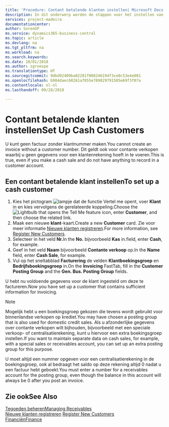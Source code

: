 ```yaml
---
title: 'Procedure: Contant betalende klanten instellen| Microsoft Docs'
description: In dit onderwerp worden de stappen voor het instellen van klanten die contant betalen beschreven.
services: project-madeira
documentationcenter: 
author: SorenGP
ms.service: dynamics365-business-central
ms.topic: article
ms.devlang: na
ms.tgt_pltfrm: na
ms.workload: na
ms.search.keywords: 
ms.date: 10/01/2018
ms.author: sgroespe
ms.translationtype: HT
ms.sourcegitcommit: 9dbd92409ba02281f008246194f3ce0c53e4e001
ms.openlocfilehash: b904daec68261af855e789829791505e69f3f07a
ms.contentlocale: nl-nl
ms.lasthandoff: 09/28/2018

---
```

# <a name="set-up-cash-customers"></a><span data-ttu-id="4113d-103">Contant betalende klanten instellen</span><span class="sxs-lookup"><span data-stu-id="4113d-103">Set Up Cash Customers</span></span>
<span data-ttu-id="4113d-104">U kunt geen factuur zonder klantnummer maken.</span><span class="sxs-lookup"><span data-stu-id="4113d-104">You cannot create an invoice without a customer number.</span></span> <span data-ttu-id="4113d-105">Dit geldt ook voor contante verkopen waarbij u geen gegevens voor een klantenrekening hoeft in te voeren.</span><span class="sxs-lookup"><span data-stu-id="4113d-105">This is true, even if you make a cash sale and do not have anything to record in a customer account.</span></span>  

## <a name="to-set-up-a-cash-customer"></a><span data-ttu-id="4113d-106">Een contant betalende klant instellen</span><span class="sxs-lookup"><span data-stu-id="4113d-106">To set up a cash customer</span></span>  
1.  <span data-ttu-id="4113d-107">Kies het pictogram ![lampje dat de functie Vertel me opent](media/ui-search/search_small.png "Vertel me wat u wilt doen"), voer **Klant** in en kies vervolgens de gerelateerde koppeling.</span><span class="sxs-lookup"><span data-stu-id="4113d-107">Choose the ![Lightbulb that opens the Tell Me feature](media/ui-search/search_small.png "Tell me what you want to do") icon, enter **Customer**, and then choose the related link.</span></span>  
2.  <span data-ttu-id="4113d-108">Maak een nieuwe **klant**-kaart.</span><span class="sxs-lookup"><span data-stu-id="4113d-108">Create a new **Customer** card.</span></span> <span data-ttu-id="4113d-109">Zie voor meer informatie [Nieuwe klanten registreren](sales-how-register-new-customers.md).</span><span class="sxs-lookup"><span data-stu-id="4113d-109">For more information, see [Register New Customers](sales-how-register-new-customers.md).</span></span>
3.  <span data-ttu-id="4113d-110">Selecteer in het veld **Nr.**</span><span class="sxs-lookup"><span data-stu-id="4113d-110">In the **No.**</span></span> <span data-ttu-id="4113d-111">bijvoorbeeld **Kas** in.</span><span class="sxs-lookup"><span data-stu-id="4113d-111">field, enter **Cash**, for example.</span></span>  
4.  <span data-ttu-id="4113d-112">Geef in het veld **Naam** bijvoorbeeld **Contante verkoop** op.</span><span class="sxs-lookup"><span data-stu-id="4113d-112">In the **Name** field, enter **Cash Sale**, for example.</span></span>  
5.  <span data-ttu-id="4113d-113">Vul op het sneltabblad **Facturering** de velden **Klantboekingsgroep** en **Bedrijfsboekingsgroep** in.</span><span class="sxs-lookup"><span data-stu-id="4113d-113">On the **Invoicing** FastTab, fill in the **Customer Posting Group** and the **Gen. Bus. Posting Group** fields.</span></span>  

 <span data-ttu-id="4113d-114">U hebt nu voldoende gegevens voor de klant ingesteld om deze te factureren.</span><span class="sxs-lookup"><span data-stu-id="4113d-114">Now you have set up a customer that contains sufficient information for invoicing.</span></span>  

> [!NOTE]  
>  <span data-ttu-id="4113d-115">Mogelijk hebt u een boekingsgroep gekozen die tevens wordt gebruikt voor binnenlandse verkopen op krediet.</span><span class="sxs-lookup"><span data-stu-id="4113d-115">You may have chosen a posting group that is also used for domestic credit sales.</span></span> <span data-ttu-id="4113d-116">Als u afzonderlijke gegevens over contante verkopen wilt bijhouden, bijvoorbeeld met een speciale verkoop- of centralisatierekening, kunt u hiervoor een extra boekingsgroep instellen.</span><span class="sxs-lookup"><span data-stu-id="4113d-116">If you want to maintain separate data on cash sales, for example, with a special sales or receivables account, you can set up an extra posting group for this purpose.</span></span>  
>   
>  <span data-ttu-id="4113d-117">U moet altijd een nummer opgeven voor een centralisatierekening in de boekingsgroep, ook al bedraagt het saldo op deze rekening altijd 0 nadat u een factuur hebt geboekt.</span><span class="sxs-lookup"><span data-stu-id="4113d-117">You must enter a number for a receivables account for the posting group, even though the balance in this account will always be 0 after you post an invoice.</span></span>  

## <a name="see-also"></a><span data-ttu-id="4113d-118">Zie ook</span><span class="sxs-lookup"><span data-stu-id="4113d-118">See Also</span></span>
[<span data-ttu-id="4113d-119">Tegoeden beheren</span><span class="sxs-lookup"><span data-stu-id="4113d-119">Managing Receivables</span></span>](receivables-manage-receivables.md)  
<span data-ttu-id="4113d-120">[Nieuwe klanten registreren](sales-how-register-new-customers.md)  </span><span class="sxs-lookup"><span data-stu-id="4113d-120">[Register New Customers](sales-how-register-new-customers.md)  </span></span>  
[<span data-ttu-id="4113d-121">Financiën</span><span class="sxs-lookup"><span data-stu-id="4113d-121">Finance</span></span>](finance.md)  


